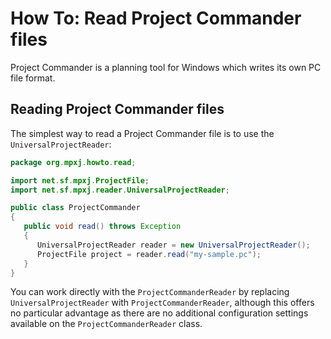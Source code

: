 # How To: Read Project Commander files
Project Commander is a planning tool for Windows which writes its own PC file
format.

## Reading Project Commander files
The simplest way to read a Project Commander file is to use the
`UniversalProjectReader`:

```java
package org.mpxj.howto.read;

import net.sf.mpxj.ProjectFile;
import net.sf.mpxj.reader.UniversalProjectReader;

public class ProjectCommander
{
   public void read() throws Exception
   {
      UniversalProjectReader reader = new UniversalProjectReader();
      ProjectFile project = reader.read("my-sample.pc");
   }
}
```

You can work directly with the `ProjectCommanderReader` by replacing
`UniversalProjectReader` with `ProjectCommanderReader`, although this offers no
particular advantage as there are no additional configuration settings available
on the `ProjectCommanderReader` class.
